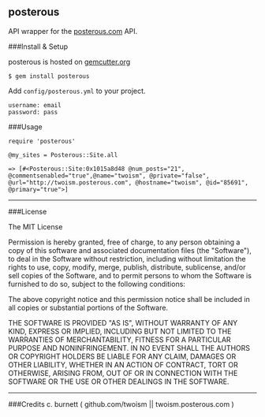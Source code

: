 posterous
---------
API wrapper for the [posterous.com](http://posterous.com/api "Posterous APIS") API.

###Install & Setup

posterous is hosted on [gemcutter.org](http://gemcutter.org)

    $ gem install posterous

Add `config/posterous.yml` to your project.

    username: email
    password: pass  

###Usage

    require 'posterous'

    @my_sites = Posterous::Site.all
    
    => [#<Posterous::Site:0x1015a8d48 @num_posts="21", @commentsenabled="true",@name="twoism", @private="false", 
    @url="http://twoism.posterous.com", @hostname="twoism", @id="85691", @primary="true">]
      

---

###License

The MIT License

Permission is hereby granted, free of charge, to any person obtaining a copy
of this software and associated documentation files (the "Software"), to deal
in the Software without restriction, including without limitation the rights
to use, copy, modify, merge, publish, distribute, sublicense, and/or sell
copies of the Software, and to permit persons to whom the Software is
furnished to do so, subject to the following conditions:

The above copyright notice and this permission notice shall be included in
all copies or substantial portions of the Software.

THE SOFTWARE IS PROVIDED "AS IS", WITHOUT WARRANTY OF ANY KIND, EXPRESS OR
IMPLIED, INCLUDING BUT NOT LIMITED TO THE WARRANTIES OF MERCHANTABILITY,
FITNESS FOR A PARTICULAR PURPOSE AND NONINFRINGEMENT. IN NO EVENT SHALL THE
AUTHORS OR COPYRIGHT HOLDERS BE LIABLE FOR ANY CLAIM, DAMAGES OR OTHER
LIABILITY, WHETHER IN AN ACTION OF CONTRACT, TORT OR OTHERWISE, ARISING FROM,
OUT OF OR IN CONNECTION WITH THE SOFTWARE OR THE USE OR OTHER DEALINGS IN
THE SOFTWARE.

---

###Credits
c. burnett ( github.com/twoism || twoism.posterous.com )







